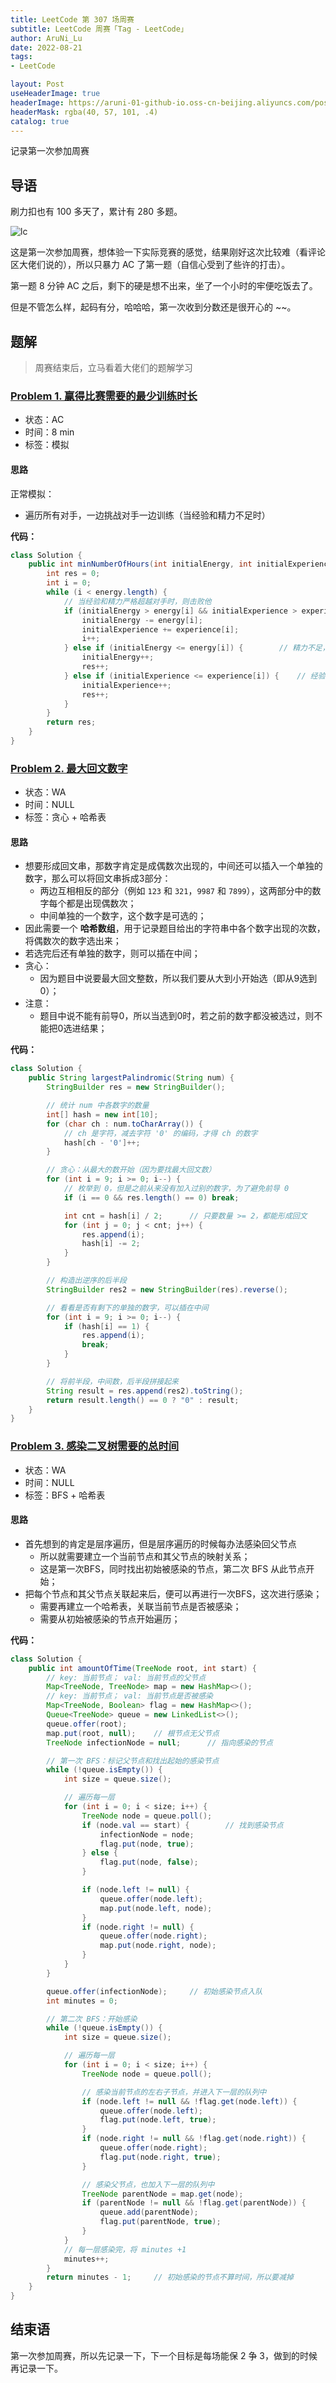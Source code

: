 ```yaml
---
title: LeetCode 第 307 场周赛
subtitle: LeetCode 周赛「Tag - LeetCode」
author: AruNi_Lu
date: 2022-08-21
tags:
- LeetCode

layout: Post
useHeaderImage: true
headerImage: https://aruni-01-github-io.oss-cn-beijing.aliyuncs.com/posts/LeetCode_Week.png
headerMask: rgba(40, 57, 101, .4)
catalog: true
---
```


记录第一次参加周赛

<!-- more --> 

## 导语

刷力扣也有 100 多天了，累计有 280 多题。

![lc](https://run-notes.oss-cn-beijing.aliyuncs.com/notes/image-20220821223310781.png)

这是第一次参加周赛，想体验一下实际竞赛的感觉，结果刚好这次比较难（看评论区大佬们说的），所以只暴力 AC 了第一题（自信心受到了些许的打击）。

第一题 8 分钟 AC 之后，剩下的硬是想不出来，坐了一个小时的牢便吃饭去了。

但是不管怎么样，起码有分，哈哈哈，第一次收到分数还是很开心的 ~~。

## 题解

> 周赛结束后，立马看着大佬们的题解学习

###  [Problem 1. 赢得比赛需要的最少训练时长](https://leetcode.cn/problems/minimum-hours-of-training-to-win-a-competition/)

- 状态：AC
- 时间：8 min
- 标签：模拟

#### 思路

正常模拟：

- 遍历所有对手，一边挑战对手一边训练（当经验和精力不足时）



**代码：**

```java
class Solution {
    public int minNumberOfHours(int initialEnergy, int initialExperience, int[] energy, int[] experience) {
        int res = 0;
        int i = 0;
        while (i < energy.length) {
            // 当经验和精力严格超越对手时，则击败他
            if (initialEnergy > energy[i] && initialExperience > experience[i]) {
                initialEnergy -= energy[i];
                initialExperience += experience[i];
                i++;
            } else if (initialEnergy <= energy[i]) {		// 精力不足，原地开始训练
                initialEnergy++;
                res++;
            } else if (initialExperience <= experience[i]) {	// 经验不足，原地开始训练
                initialExperience++;
                res++;
            }
        }
        return res;
    }
}
```



### [Problem 2. 最大回文数字](https://leetcode.cn/problems/largest-palindromic-number/)

- 状态：WA
- 时间：NULL
- 标签：贪心 + 哈希表

#### 思路

- 想要形成回文串，那数字肯定是成偶数次出现的，中间还可以插入一个单独的数字，那么可以将回文串拆成3部分：
    - 两边互相相反的部分（例如 `123` 和 `321`，`9987` 和 `7899`），这两部分中的数字每个都是出现偶数次；
    - 中间单独的一个数字，这个数字是可选的；
- 因此需要一个 **哈希数组**，用于记录题目给出的字符串中各个数字出现的次数，将偶数次的数字选出来；
- 若选完后还有单独的数字，则可以插在中间；
- 贪心：
    - 因为题目中说要最大回文整数，所以我们要从大到小开始选（即从9选到0）；
- 注意：
    - 题目中说不能有前导0，所以当选到0时，若之前的数字都没被选过，则不能把0选进结果；



**代码：**

```java
class Solution {
    public String largestPalindromic(String num) {
        StringBuilder res = new StringBuilder();

        // 统计 num 中各数字的数量
        int[] hash = new int[10];
        for (char ch : num.toCharArray()) {
            // ch 是字符，减去字符 '0' 的编码，才得 ch 的数字
            hash[ch - '0']++;
        }

        // 贪心：从最大的数开始（因为要找最大回文数）
        for (int i = 9; i >= 0; i--) {
            // 枚举到 0，但是之前从来没有加入过别的数字，为了避免前导 0
            if (i == 0 && res.length() == 0) break;

            int cnt = hash[i] / 2;      // 只要数量 >= 2，都能形成回文
            for (int j = 0; j < cnt; j++) {
                res.append(i);
                hash[i] -= 2;
            }
        }

        // 构造出逆序的后半段
        StringBuilder res2 = new StringBuilder(res).reverse();

        // 看看是否有剩下的单独的数字，可以插在中间
        for (int i = 9; i >= 0; i--) {
            if (hash[i] == 1) {
                res.append(i);
                break;
            }
        }

        // 将前半段，中间数，后半段拼接起来
        String result = res.append(res2).toString();
        return result.length() == 0 ? "0" : result;
    }
}
```



### [Problem 3. 感染二叉树需要的总时间](https://leetcode.cn/problems/amount-of-time-for-binary-tree-to-be-infected/)

- 状态：WA
- 时间：NULL
- 标签：BFS + 哈希表

#### 思路

- 首先想到的肯定是层序遍历，但是层序遍历的时候每办法感染回父节点
    - 所以就需要建立一个当前节点和其父节点的映射关系；
    - 这是第一次BFS，同时找出初始被感染的节点，第二次 BFS 从此节点开始；
- 把每个节点和其父节点关联起来后，便可以再进行一次BFS，这次进行感染；
    - 需要再建立一个哈希表，关联当前节点是否被感染；
    - 需要从初始被感染的节点开始遍历；



**代码：**

```java
class Solution {
    public int amountOfTime(TreeNode root, int start) {
        // key: 当前节点； val: 当前节点的父节点
        Map<TreeNode, TreeNode> map = new HashMap<>();
        // key: 当前节点； val: 当前节点是否被感染
        Map<TreeNode, Boolean> flag = new HashMap<>();
        Queue<TreeNode> queue = new LinkedList<>();
        queue.offer(root);
        map.put(root, null);    // 根节点无父节点
        TreeNode infectionNode = null;      // 指向感染的节点

        // 第一次 BFS：标记父节点和找出起始的感染节点
        while (!queue.isEmpty()) {
            int size = queue.size();

            // 遍历每一层
            for (int i = 0; i < size; i++) {
                TreeNode node = queue.poll();
                if (node.val == start) {        // 找到感染节点
                    infectionNode = node;
                    flag.put(node, true);
                } else {
                    flag.put(node, false);
                }

                if (node.left != null) {
                    queue.offer(node.left);
                    map.put(node.left, node);
                }
                if (node.right != null) {
                    queue.offer(node.right);
                    map.put(node.right, node);
                }
            }
        }

        queue.offer(infectionNode);     // 初始感染节点入队
        int minutes = 0;

        // 第二次 BFS：开始感染
        while (!queue.isEmpty()) {
            int size = queue.size();

            // 遍历每一层
            for (int i = 0; i < size; i++) {
                TreeNode node = queue.poll();

                // 感染当前节点的左右子节点，并进入下一层的队列中
                if (node.left != null && !flag.get(node.left)) {
                    queue.offer(node.left);
                    flag.put(node.left, true);
                }
                if (node.right != null && !flag.get(node.right)) {
                    queue.offer(node.right);
                    flag.put(node.right, true);
                }

                // 感染父节点，也加入下一层的队列中
                TreeNode parentNode = map.get(node);
                if (parentNode != null && !flag.get(parentNode)) {
                    queue.add(parentNode);
                    flag.put(parentNode, true);
                }
            }
            // 每一层感染完，将 minutes +1
            minutes++;
        }
        return minutes - 1;     // 初始感染的节点不算时间，所以要减掉
    }
}
```



## 结束语

第一次参加周赛，所以先记录一下，下一个目标是每场能保 2 争 3，做到的时候再记录一下。
